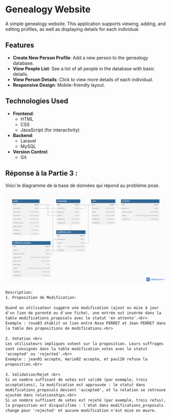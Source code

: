# Genealogy Website

A simple genealogy website.
This application supports viewing, adding, and editing profiles, as well as displaying details for each individual.

## Features

- **Create New Person Profile**: Add a new person to the genealogy database.
- **View People List**: See a list of all people in the database with basic details.
- **View Person Details**: Click to view more details of each individual.
- **Responsive Design**: Mobile-friendly layout.

## Technologies Used

- **Frontend**:
  - HTML
  - CSS
  - JavaScript (for interactivity)
- **Backend**:
  - Laravel 
  - MySQL 
- **Version Control**:
  - Git

<!-- Réponse de la partie 3 -->
<div class="image-section">
    <h2>Réponse à la Partie 3 :</h2>
    <p>Voici le diagramme de la base de données qui répond au problème posé.</p>
   <img src="genealogie-project/public/diag.png" alt="Diagramme de la base de données">

  
    Description:
    1. Proposition de Modification: 

    Quand un utilisateur suggère une modification (ajout ou mise à jour d'un lien de parenté ou d'une fiche), une entrée est insérée dans la table modifications_proposals avec le statut 'en attente'.<br>
    Exemple : rose03 établit un lien entre Rose PERRET et Jean PERRET dans la table des propositions de modifications.<br>

    2. Votation <br>
    Les utilisateurs impliqués votent sur la proposition. Leurs suffrages sont consignés dans la table modification_votes avec le statut 'accepted' ou 'rejected'.<br>
    Exemple : jean01 accepte, marie02 accepte, et paul20 refuse la proposition.<br>

    3. Validation/Rejet <br>
    Si un nombre suffisant de votes est validé (par exemple, trois acceptations), la modification est approuvée : le statut dans modifications_proposals devient 'accepted', et la relation se retrouve ajoutée dans relationships.<br>
    Si un nombre suffisant de votes est rejeté (par exemple, trois refus), la proposition est disqualifiée : l'état dans modifications_proposals change pour 'rejected' et aucune modification n'est mise en œuvre.
   
</div>




